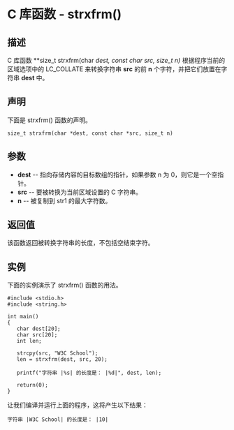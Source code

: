
# C 库函数 - strxfrm()

  

## 描述

C 库函数 **size_t strxfrm(char *dest, const char *src, size_t n)** 根据程序当前的区域选项中的 LC_COLLATE 来转换字符串 **src** 的前 **n** 个字符，并把它们放置在字符串 **dest** 中。

## 声明

下面是 strxfrm() 函数的声明。

```
size_t strxfrm(char *dest, const char *src, size_t n)

```

## 参数

*   **dest** -- 指向存储内容的目标数组的指针，如果参数 n 为 0，则它是一个空指针。
*   **src** -- 要被转换为当前区域设置的 C 字符串。
*   **n** -- 被复制到 str1 的最大字符数。

## 返回值

该函数返回被转换字符串的长度，不包括空结束字符。

## 实例

下面的实例演示了 strxfrm() 函数的用法。

```
#include <stdio.h>
#include <string.h>

int main()
{
   char dest[20];
   char src[20];
   int len;

   strcpy(src, "W3C School");
   len = strxfrm(dest, src, 20);

   printf("字符串 |%s| 的长度是： |%d|", dest, len);

   return(0);
}

```

让我们编译并运行上面的程序，这将产生以下结果：

```
字符串 |W3C School| 的长度是： |10|

```

  

